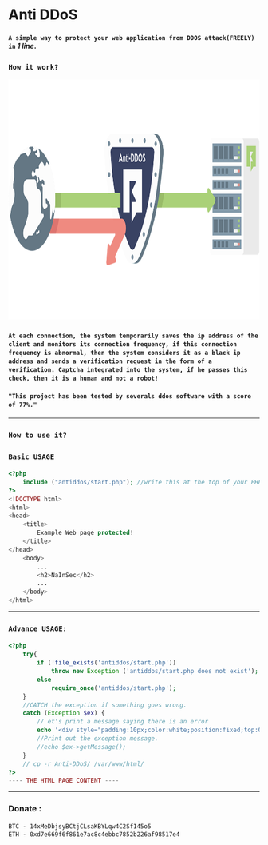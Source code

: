 # Anti DDoS
#### `A simple way to protect your web application from DDOS attack(FREELY) in` *1 line*.
### `How it work?`
<p align="center"><a href="https://www.nainsec.pro.net/"><img height="480" title="NaInSec" src="/img/icon.png"/></a></p>

#### `At each connection, the system temporarily saves the ip address of the client and monitors its connection frequency, if this connection frequency is abnormal, then the system considers it as a black ip address and sends a verification request in the form of a verification. Captcha integrated into the system, if he passes this check, then it is a human and not a robot!`

#### `"This project has been tested by severals ddos software with a score of 77%."`

___

### `How to use it?`
### `Basic USAGE`
```php
<?php
	include ("antiddos/start.php"); //write this at the top of your PHP application and all is done!!!
?>
<!DOCTYPE html>
<html>
<head>
	<title>
		Example Web page protected!
	</title>
</head>
	<body>
		...
		<h2>NaInSec</h2>
		...
	</body>
</html>
```

___

### `Advance USAGE:`
```php
<?php
	try{
		if (!file_exists('antiddos/start.php'))
			throw new Exception ('antiddos/start.php does not exist');
		else
			require_once('antiddos/start.php'); 
	} 
	//CATCH the exception if something goes wrong.
	catch (Exception $ex) {
		// et's print a message saying there is an error
		echo '<div style="padding:10px;color:white;position:fixed;top:0;left:0;width:100%;background:black;text-align:center;">The <a href="https://github.com/NaInSec/Anti-DDoS" target="_blank">"Anti DDoS"</a> failed to load properly on this Web Site, please de-comment the \'catch Exception\' to see what happening!</div>';
		//Print out the exception message.
		//echo $ex->getMessage();
	}
	// cp -r Anti-DDoS/ /var/www/html/
?>
---- THE HTML PAGE CONTENT ----
```

___

### Donate :
```
BTC - 14xMeDbjsyBCtjCLsaKBYLqw4C2Sf145o5
ETH - 0xd7e669f6f861e7ac8c4ebbc7852b226af98517e4
```
